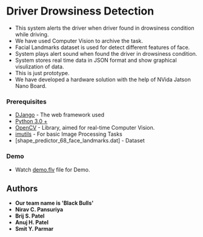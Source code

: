 # Driver Drowsiness Detection

- This system alerts the driver when driver found in drowsiness condition while driving.
- We have used Computer Vision to archive the task.
- Facial Landmarks dataset is used for detect different features of face.
- System plays alert sound when found the driver in drowsiness condition.
- System stores real time data in JSON format and show graphical visulization of data.
- This is just prototype.
- We have developed a hardware solution with the help of NVida Jatson Nano Board.


### Prerequisites

- [DJango](https://docs.djangoproject.com/en/3.0/) - The web framework used
- [Python 3.0 +](https://www.python.org/downloads/)
- [OpenCV](https://opencv.org/) - Library, aimed for real-time Computer Vision.
- [imutils](https://pypi.org/project/imutils/) - For basic Image Processing Tasks
- [shape_predictor_68_face_landmarks.dat] - Dataset


### Demo

- Watch [demo.flv]("./demo.flv") file for Demo.



## Authors

* **Our team name is 'Black Bulls'**
* **Nirav C. Pansuriya** 
* **Brij S. Patel** 
* **Anuj H. Patel** 
* **Smit Y. Parmar** 

